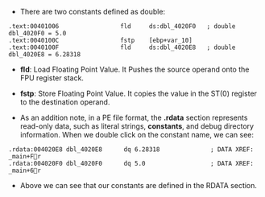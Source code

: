 - There are two constants defined as double:

```
.text:00401006                 fld     ds:dbl_4020F0   ; double dbl_4020F0 = 5.0
.text:0040100C                 fstp    [ebp+var_10]
.text:0040100F                 fld     ds:dbl_4020E8   ; double dbl_4020E8 = 6.28318
```
- **fld**: Load Floating Point Value. It Pushes the source operand onto the FPU register stack.
- **fstp**:  Store Floating Point Value. It copies the value in the ST(0) register to the destination operand.

- As an addition note, in a PE file format, the **.rdata** section represents read-only data, such as literal strings, **constants**, and debug directory information. When we double click on the constant name, we can see:

```
.rdata:004020E8 dbl_4020E8      dq 6.28318              ; DATA XREF: _main+Fr
.rdata:004020F0 dbl_4020F0      dq 5.0                  ; DATA XREF: _main+6r
```

- Above we can see that our constants are defined in the RDATA section.
